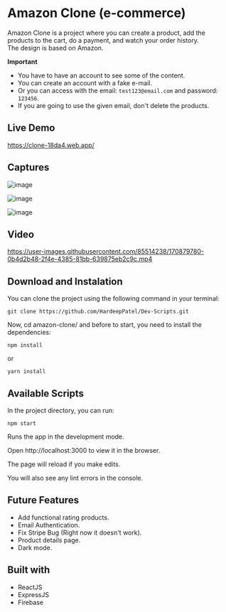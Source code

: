 # Amazon Clone (e-commerce)

Amazon Clone is a project where you can create a product, add the products to the cart, do a payment, and watch your order history.<br>
The design is based on Amazon.

**Important**

- You have to have an account to see some of the content.
- You can create an account with a fake e-mail.
- Or you can access with the email: `test123@email.com` and password: `123456`.
- If you are going to use the given email, don't delete the products.

## Live Demo

https://clone-18da4.web.app/

## Captures

![image](https://user-images.githubusercontent.com/85514238/170011735-bd3e0b8d-5591-4b75-b00b-a3cb89e96be6.png)

![image](https://user-images.githubusercontent.com/85514238/170011859-dfd3a564-11c5-42e1-adf6-e380961a0fbf.png)

![image](https://user-images.githubusercontent.com/85514238/170011923-8f3290a4-3c94-48cd-907b-eb37fc1e97ec.png)

## Video



https://user-images.githubusercontent.com/85514238/170879780-0b4d2b48-2f4e-4385-81bb-639875eb2c9c.mp4



## Download and Instalation

You can clone the project using the following command in your terminal:

```
git clone https://github.com/HardeepPatel/Dev-Scripts.git
```

Now, cd amazon-clone/ and before to start, you need to install the dependencies:

```
npm install
```

or

```
yarn install
```

## Available Scripts

In the project directory, you can run:

```
npm start
```

Runs the app in the development mode.

Open http://localhost:3000 to view it in the browser.

The page will reload if you make edits.

You will also see any lint errors in the console.

## Future Features

- Add functional rating products.
- Email Authentication.
- Fix Stripe Bug (Right now it doesn't work).
- Product details page.
- Dark mode.

## Built with

- ReactJS
- ExpressJS
- Firebase

